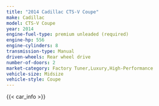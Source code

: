 ```yaml
---
title: "2014 Cadillac CTS-V Coupe"
make: Cadillac
model: CTS-V Coupe
year: 2014
engine-fuel-type: premium unleaded (required)
engine-hp: 556
engine-cylinders: 8
transmission-type: Manual
driven-wheels: Rear wheel drive
number-of-doors: 2
market-category: Factory Tuner,Luxury,High-Performance
vehicle-size: Midsize
vehicle-style: Coupe
---
```


{{< car_info >}}
